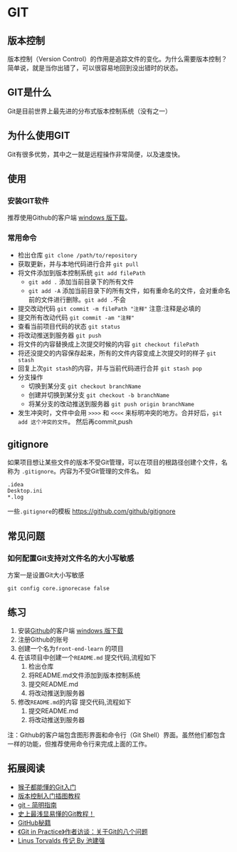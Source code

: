 # GIT
## 版本控制
版本控制（Version Control）的作用是追踪文件的变化。为什么需要版本控制？简单说，就是当你出错了，可以很容易地回到没出错时的状态。

## GIT是什么
Git是目前世界上最先进的分布式版本控制系统（没有之一）

## 为什么使用GIT
Git有很多优势，其中之一就是远程操作非常简便，以及速度快。

## 使用
### 安装GIT软件
推荐使用Github的客户端 [windows 版下载](https://windows.github.com/)。

###  常用命令
* 检出仓库 `git clone /path/to/repository`
* 获取更新，并与本地代码进行合并 `git pull`
* 将文件添加到版本控制系统 `git add filePath`
	* `git add .` 添加当前目录下的所有文件
	* `git add -A` 添加当前目录下的所有文件，如有重命名的文件，会对重命名前的文件进行删除。`git add .`不会
* 提交改动代码 `git commit -m filePath "注释"` 注意:注释是必填的
* 提交所有改动代码 `git commit -am "注释"`
* 查看当前项目代码的状态 `git status`
* 将改动推送到服务器 `git push`
* 将文件的内容替换成上次提交时候的内容 `git checkout filePath`
* 将还没提交的内容保存起来，所有的文件内容变成上次提交时的样子 `git stash`
* 回复上次`git stash`的内容，并与当前代码进行合并 `git stash pop`
* 分支操作
	* 切换到某分支 `git checkout branchName`
	* 创建并切换到某分支 `git checkout -b branchName`
	* 将某分支的改动推送到服务器 `git push origin branchName`
* 发生冲突时，文件中会用 `>>>>` 和 `<<<<` 来标明冲突的地方。合并好后，`git add 这个冲突的文件`。 然后再commit,push

## gitignore
如果项目想让某些文件的版本不受Git管理，可以在项目的根路径创建个文件，名称为 `.gitignore`。内容为不受Git管理的文件名。 如
```
.idea
Desktop.ini
*.log
```

一些`.gitignore`的模板 https://github.com/github/gitignore

## 常见问题
### 如何配置Git支持对文件名的大小写敏感
方案一是设置Git大小写敏感
```
git config core.ignorecase false
```

## <a name="practice">练习</a>
1. 安装[Github](https://github.com/)的客户端 [windows 版下载](https://windows.github.com/)
1. 注册Github的账号
1. 创建一个名为`front-end-learn` 的项目
1. 在该项目中创建一个`README.md` 提交代码,流程如下
    1. 检出仓库
    1. 将README.md文件添加到版本控制系统
    1. 提交README.md
    1. 将改动推送到服务器
1. 修改`README.md`的内容 提交代码,流程如下
    1. 提交README.md
    1. 将改动推送到服务器

注：Github的客户端包含图形界面和命令行（Git Shell）界面。虽然他们都包含一样的功能，但推荐使用命令行来完成上面的工作。

## 拓展阅读
* [猴子都能懂的Git入门](http://backlogtool.com/git-guide/cn/)
* [版本控制入门插图教程](http://www.ruanyifeng.com/blog/2008/12/a_visual_guide_to_version_control.html)
* [git - 简明指南](http://rogerdudler.github.io/git-guide/index.zh.html)
* [史上最浅显易懂的Git教程！](http://rogerdudler.github.io/git-guide/index.zh.html)
* [GitHub秘籍](https://github.com/tiimgreen/github-cheat-sheet/blob/master/README.zh-cn.md)
* [《Git in Practice》作者访谈：关于Git的八个问题](http://www.infoq.com/cn/articles/interview-Mike-McQuaid-git-practice)
* [Linus Torvalds 传记 By 池建强](http://www.chenjunlu.com/2014/07/linus-torvalds-biography/)